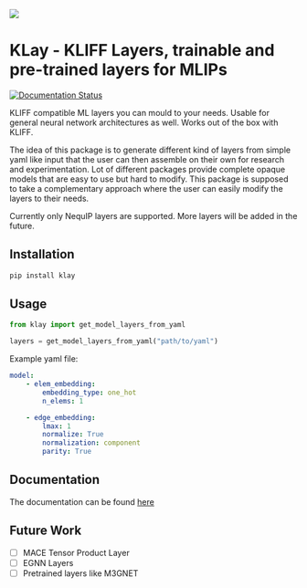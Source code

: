 ![](./KlayLogo.png)
# KLay - KLIFF Layers, trainable and pre-trained layers for MLIPs
[![Documentation Status](https://readthedocs.org/projects/klay/badge/?version=latest)](https://klay.readthedocs.io/en/latest/?badge=latest)

KLIFF compatible ML layers you can mould to your needs. Usable for general neural network architectures as well. Works out of the box with KLIFF.


The idea of this package is to generate different kind of layers from simple yaml like input that the user can then assemble on their own for research and experimentation.
Lot of different packages provide complete opaque models that are easy to use but hard to modify.
This package is supposed to take a complementary approach where the user can easily modify the layers to their needs.

Currently only NequIP layers are supported. More layers will be added in the future.

## Installation
```bash
pip install klay
```

## Usage
```python
from klay import get_model_layers_from_yaml

layers = get_model_layers_from_yaml("path/to/yaml")
```

Example yaml file:
```yaml
model:
    - elem_embedding:
        embedding_type: one_hot
        n_elems: 1

    - edge_embedding:
        lmax: 1
        normalize: True
        normalization: component
        parity: True
```

## Documentation
The documentation can be found [here](https://klay.readthedocs.io/en/latest/)

## Future Work
- [ ] MACE Tensor Product Layer
- [ ] EGNN Layers
- [ ] Pretrained layers like M3GNET
